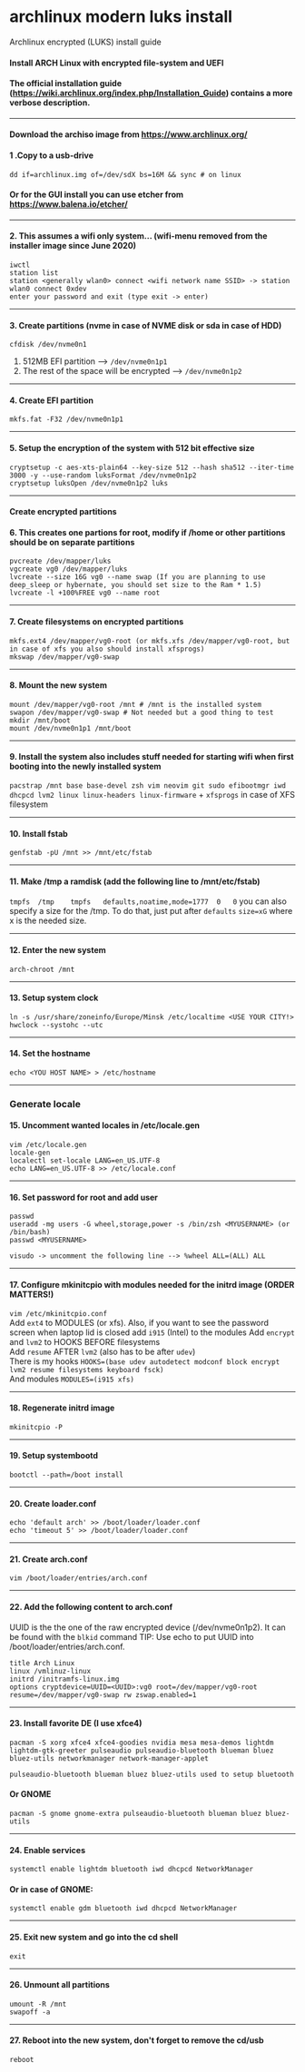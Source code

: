 # archlinux modern luks install
Archlinux encrypted (LUKS) install guide

#### Install ARCH Linux with encrypted file-system and UEFI
#### The official installation guide (https://wiki.archlinux.org/index.php/Installation_Guide) contains a more verbose description.
---
#### Download the archiso image from https://www.archlinux.org/
#### 1 .Copy to a usb-drive
`dd if=archlinux.img of=/dev/sdX bs=16M && sync # on linux`
#### Or for the GUI install you can use etcher from https://www.balena.io/etcher/  

---
#### 2. This assumes a wifi only system... (wifi-menu removed from the installer image since June 2020)  
```
iwctl 
station list
station <generally wlan0> connect <wifi network name SSID> -> station wlan0 connect 0xdev
enter your password and exit (type exit -> enter)
```

---
#### 3. Create partitions (nvme in case of NVME disk or sda in case of HDD)
`cfdisk /dev/nvme0n1`  
1. 512MB EFI partition --> `/dev/nvme0n1p1`  
2. The rest of the space will be encrypted --> `/dev/nvme0n1p2`  

---
#### 4. Create EFI partition
`mkfs.fat -F32 /dev/nvme0n1p1`

---
#### 5. Setup the encryption of the system with 512 bit effective size
```
cryptsetup -c aes-xts-plain64 --key-size 512 --hash sha512 --iter-time 3000 -y --use-random luksFormat /dev/nvme0n1p2
cryptsetup luksOpen /dev/nvme0n1p2 luks
```

---
#### Create encrypted partitions
#### 6. This creates one partions for root, modify if /home or other partitions should be on separate partitions  
```
pvcreate /dev/mapper/luks
vgcreate vg0 /dev/mapper/luks
lvcreate --size 16G vg0 --name swap (If you are planning to use deep_sleep or hybernate, you should set size to the Ram * 1.5)
lvcreate -l +100%FREE vg0 --name root
```  

---
#### 7. Create filesystems on encrypted partitions  
```
mkfs.ext4 /dev/mapper/vg0-root (or mkfs.xfs /dev/mapper/vg0-root, but in case of xfs you also should install xfsprogs)  
mkswap /dev/mapper/vg0-swap
```  

---
#### 8. Mount the new system 
```
mount /dev/mapper/vg0-root /mnt # /mnt is the installed system
swapon /dev/mapper/vg0-swap # Not needed but a good thing to test
mkdir /mnt/boot
mount /dev/nvme0n1p1 /mnt/boot
```  

---
#### 9. Install the system also includes stuff needed for starting wifi when first booting into the newly installed system
`pacstrap /mnt base base-devel zsh vim neovim git sudo efibootmgr iwd dhcpcd lvm2 linux linux-headers linux-firmware` + `xfsprogs` in case of XFS filesystem

---
#### 10. Install fstab
`genfstab -pU /mnt >> /mnt/etc/fstab`  

---
#### 11. Make /tmp a ramdisk (add the following line to /mnt/etc/fstab)
`tmpfs	/tmp	tmpfs	defaults,noatime,mode=1777	0	0` you can also specify a size for the /tmp. To do that, just put after `defaults` `size=xG` where x is the needed size.  

---
#### 12. Enter the new system
`arch-chroot /mnt`  

---
#### 13. Setup system clock
```
ln -s /usr/share/zoneinfo/Europe/Minsk /etc/localtime <USE YOUR CITY!>
hwclock --systohc --utc
```

---

#### 14. Set the hostname
`echo <YOU HOST NAME> > /etc/hostname`  

---
### Generate locale
#### 15. Uncomment wanted locales in /etc/locale.gen
```
vim /etc/locale.gen
locale-gen
localectl set-locale LANG=en_US.UTF-8
echo LANG=en_US.UTF-8 >> /etc/locale.conf
```
 ---
#### 16. Set password for root and add user
```
passwd
useradd -mg users -G wheel,storage,power -s /bin/zsh <MYUSERNAME> (or /bin/bash)
passwd <MYUSERNAME>

visudo -> uncomment the following line --> %wheel ALL=(ALL) ALL
```  

---
#### 17. Configure mkinitcpio with modules needed for the initrd image  (ORDER MATTERS!)
`vim /etc/mkinitcpio.conf`  
Add `ext4` to MODULES (or xfs). Also, if you want to see the password screen when laptop lid is closed add `i915` (Intel) to the modules
Add `encrypt` and `lvm2` to HOOKS BEFORE filesystems   
Add `resume` AFTER `lvm2` (also has to be after `udev`)  
There is my hooks `HOOKS=(base udev autodetect modconf block encrypt lvm2 resume filesystems keyboard fsck)`  
And modules `MODULES=(i915 xfs)`  

---
#### 18. Regenerate initrd image
`mkinitcpio -P`

---
#### 19. Setup systembootd
`bootctl --path=/boot install`

---
#### 20. Create loader.conf
```
echo 'default arch' >> /boot/loader/loader.conf
echo 'timeout 5' >> /boot/loader/loader.conf
```

---
#### 21. Create arch.conf
`vim /boot/loader/entries/arch.conf`

---

#### 22. Add the following content to arch.conf  
UUID is the the one of the raw encrypted device (/dev/nvme0n1p2). It can be found with the `blkid` command
TIP: Use echo to put UUID into /boot/loader/entries/arch.conf.
```
title Arch Linux
linux /vmlinuz-linux
initrd /initramfs-linux.img
options cryptdevice=UUID=<UUID>:vg0 root=/dev/mapper/vg0-root resume=/dev/mapper/vg0-swap rw zswap.enabled=1
```
 
---
#### 23. Install favorite DE (I use xfce4)
```
pacman -S xorg xfce4 xfce4-goodies nvidia mesa mesa-demos lightdm lightdm-gtk-greeter pulseaudio pulseaudio-bluetooth blueman bluez bluez-utils networkmanager network-manager-applet

pulseaudio-bluetooth blueman bluez bluez-utils used to setup bluetooth
```

#### Or GNOME
```
pacman -S gnome gnome-extra pulseaudio-bluetooth blueman bluez bluez-utils
```
 
---
#### 24. Enable services
```
systemctl enable lightdm bluetooth iwd dhcpcd NetworkManager
```

#### Or in case of GNOME:
```
systemctl enable gdm bluetooth iwd dhcpcd NetworkManager
```

---
#### 25. Exit new system and go into the cd shell
`exit`

---
#### 26. Unmount all partitions
```
umount -R /mnt
swapoff -a
```

---
#### 27. Reboot into the new system, don't forget to remove the cd/usb
`reboot`
